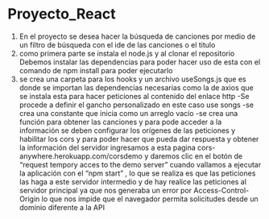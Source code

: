 # Proyecto_React
1. En el proyecto se desea hacer la búsqueda de canciones por medio de un filtro de búsqueda con el ide de las canciones o el titulo 
2. como primera parte se instala el node.js y al clonar el repositorio
Debemos instalar las dependencias para poder hacer uso de esta con el comando de npm install para poder ejecutarlo 
3. se crea una carpeta para los hooks y un archivo useSongs.js que es donde se importan las dependencias necesarias como la de axios que se instala esta para hacer peticiones al contenido del enlace http 
-Se procede a definir el gancho personalizado en este caso use songs
-se crea una constante que inicia como un arreglo vacío 
-se crea una función para obtener las canciones y para pode acceder a la información se deben configurar los orígenes de las peticiones y habilitar los cors y para poder hacer que pueda dar respuesta y obtener la información del servidor ingresamos a esta pagina 
cors-anywhere.herokuapp.com/corsdemo 
y daremos clic en el botón de “request tempory acces to the demo server” cuando vallamos a ejecutar la aplicación con el “npm start” , lo que se realiza es que las peticiones las haga a este servidor intermedio y de hay realice las peticiones al servidor principal ya que nos generaba un error por Access-Control-Origin lo que nos impide que el navegador permita solicitudes desde un dominio diferente a la API
